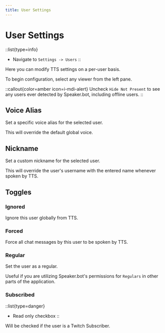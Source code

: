 ```yaml
---
title: User Settings
---
```


# User Settings
::list{type=info}
- Navigate to `Settings -> Users`
::

Here you can modify TTS settings on a per-user basis.

To begin configuration, select any viewer from the left pane.

::callout{color=amber icon=i-mdi-alert}
Uncheck `Hide Not Present` to see any users ever detected by Speaker.bot, including offline users.
::

## Voice Alias
Set a specific voice alias for the selected user.

This will override the default global voice.

## Nickname
Set a custom nickname for the selected user.

This will override the user's username with the entered name whenever spoken by TTS.

## Toggles
### Ignored
Ignore this user globally from TTS.

### Forced
Force all chat messages by this user to be spoken by TTS.

### Regular
Set the user as a regular.

Useful if you are utilizing Speaker.bot's permissions for `Regulars` in other parts of the application.

### Subscribed
::list{type=danger}
- Read only checkbox
::

Will be checked if the user is a Twitch Subscriber.